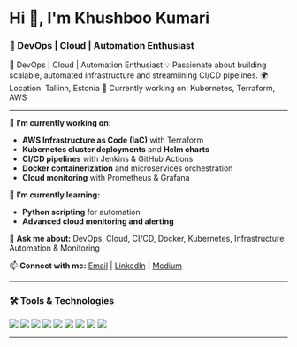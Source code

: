 # Hi 👋, I'm Khushboo Kumari

### 🚀 DevOps | Cloud | Automation Enthusiast

🚀 DevOps | Cloud | Automation Enthusiast
💡 Passionate about building scalable, automated infrastructure and streamlining CI/CD pipelines.
🌍 Location: Tallinn, Estonia
🌱 Currently working on: Kubernetes, Terraform, AWS

---

🔭 **I’m currently working on:**

* **AWS Infrastructure as Code (IaC)** with Terraform
* **Kubernetes cluster deployments** and **Helm charts**
* **CI/CD pipelines** with Jenkins & GitHub Actions
* **Docker containerization** and microservices orchestration
* **Cloud monitoring** with Prometheus & Grafana

🌱 **I’m currently learning:**

* **Python scripting** for automation
* **Advanced cloud monitoring and alerting**

💬 **Ask me about:**
DevOps, Cloud, CI/CD, Docker, Kubernetes, Infrastructure Automation & Monitoring

📫 **Connect with me:**
[Email](mailto:khushboo.sah067@gmail.com) | [LinkedIn](https://www.linkedin.com/in/khushboo-kumari-462502106/) | [Medium](https://medium.com/@khushboo.sah067)

---

### 🛠️ Tools & Technologies

<p align="left">  
<img src="https://img.shields.io/badge/AWS-%23FF9900.svg?style=for-the-badge&logo=amazon-aws&logoColor=white"/>  
<img src="https://img.shields.io/badge/Terraform-%235835CC.svg?style=for-the-badge&logo=terraform&logoColor=white"/>  
<img src="https://img.shields.io/badge/Kubernetes-%23326ce5.svg?style=for-the-badge&logo=kubernetes&logoColor=white"/>  
<img src="https://img.shields.io/badge/Docker-%230db7ed.svg?style=for-the-badge&logo=docker&logoColor=white"/>  
<img src="https://img.shields.io/badge/Jenkins-%23D24939.svg?style=for-the-badge&logo=jenkins&logoColor=white"/>  
<img src="https://img.shields.io/badge/GitHub_Actions-%23181717.svg?style=for-the-badge&logo=githubactions&logoColor=white"/>  
<img src="https://img.shields.io/badge/Prometheus-%23E6522C.svg?style=for-the-badge&logo=prometheus&logoColor=white"/>  
<img src="https://img.shields.io/badge/Grafana-%23F46800.svg?style=for-the-badge&logo=grafana&logoColor=white"/>  
<img src="https://img.shields.io/badge/Python-%233776AB.svg?style=for-the-badge&logo=python&logoColor=white"/>  
</p>  

---


